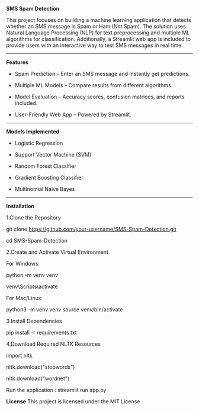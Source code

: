 **SMS Spam Detection**

This project focuses on building a machine learning application that detects whether an SMS message is Spam or Ham (Not Spam).
The solution uses Natural Language Processing (NLP) for text preprocessing and multiple ML algorithms for classification.
Additionally, a Streamlit web app is included to provide users with an interactive way to test SMS messages in real time.

---

 
 **Features**

* Spam Prediction – Enter an SMS message and instantly get predictions.

* Multiple ML Models – Compare results from different algorithms.

* Model Evaluation – Accuracy scores, confusion matrices, and reports included.

* User-Friendly Web App – Powered by Streamlit.

---

**Models Implemented**

* Logistic Regression

* Support Vector Machine (SVM)

* Random Forest Classifier

* Gradient Boosting Classifier

* Multinomial Naive Bayes
---

**Installation**

1️.Clone the Repository

git clone https://github.com/your-username/SMS-Spam-Detection.git

cd SMS-Spam-Detection

2️.Create and Activate Virtual Environment

For Windows:

python -m venv venv

venv\Scripts\activate

For Mac/Linux:

python3 -m venv venv
source venv/bin/activate

3️.Install Dependencies

pip install -r requirements.txt

4.Download Required NLTK Resources

import nltk

nltk.download("stopwords")

nltk.download("wordnet")

Run the application : streamlit run app.py

**License**
This project is licensed under the MIT License
